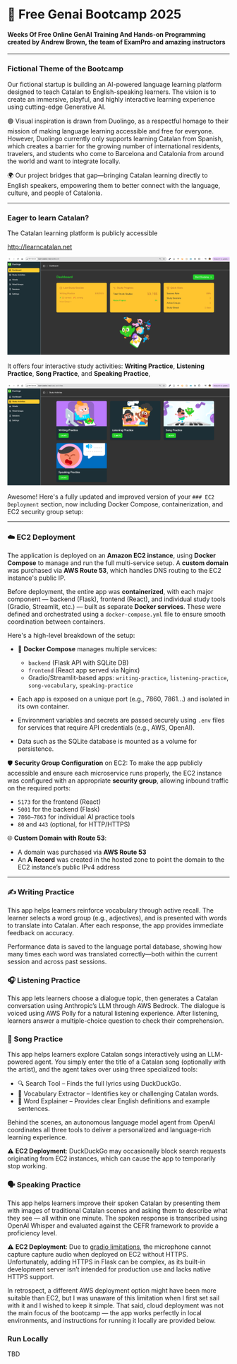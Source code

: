 # 🚀 Free Genai Bootcamp 2025

#### Weeks Of Free Online GenAI Training And Hands-on Programming created by Andrew Brown, the team of ExamPro and amazing instructors 

---

###  Fictional Theme of the Bootcamp

Our fictional startup is building an AI-powered language learning platform designed to teach Catalan to English-speaking learners. The vision is to create an immersive, playful, and highly interactive learning experience using cutting-edge Generative AI. 

🟢 Visual inspiration is drawn from Duolingo, as a respectful homage to their mission of making language learning accessible and free for everyone. However, Duolingo currently only supports learning Catalan from Spanish, which creates a barrier for the growing number of international residents, travelers, and students who come to Barcelona and Catalonia from around the world and want to integrate locally.

🌍 Our project bridges that gap—bringing Catalan learning directly to English speakers, empowering them to better connect with the language, culture, and people of Catalonia.

--- 

### Eager to learn Catalan? 

The Catalan learning platform is publicly accessible 

http://learncatalan.net

![alt text](readme-images/dashboard.png)

It offers four interactive study activities: **Writing Practice**, **Listening Practice**, **Song Practice**, and **Speaking Practice**,

![alt text](readme-images/study_activities.png)

Awesome! Here's a fully updated and improved version of your `### EC2 Deployment` section, now including Docker Compose, containerization, and EC2 security group setup:

---

### ☁️ EC2 Deployment  

The application is deployed on an **Amazon EC2 instance**, using **Docker Compose** to manage and run the full multi-service setup. A **custom domain** was purchased via **AWS Route 53**, which handles DNS routing to the EC2 instance's public IP.

Before deployment, the entire app was **containerized**, with each major component — backend (Flask), frontend (React), and individual study tools (Gradio, Streamlit, etc.) — built as separate **Docker services**. These were defined and orchestrated using a `docker-compose.yml` file to ensure smooth coordination between containers.

Here's a high-level breakdown of the setup:
- 🐳 **Docker Compose** manages multiple services:
  - `backend` (Flask API with SQLite DB)
  - `frontend` (React app served via Nginx)
  - Gradio/Streamlit-based apps: `writing-practice`, `listening-practice`, `song-vocabulary`, `speaking-practice`
  
- Each app is exposed on a unique port (e.g., 7860, 7861…) and isolated in its own container.
- Environment variables and secrets are passed securely using `.env` files for services that require API credentials (e.g., AWS, OpenAI).
- Data such as the SQLite database is mounted as a volume for persistence.

🛡️ **Security Group Configuration** on EC2:
To make the app publicly accessible and ensure each microservice runs properly, the EC2 instance was configured with an appropriate **security group**, allowing inbound traffic on the required ports:
- `5173` for the frontend (React)
- `5001` for the backend (Flask)
- `7860–7863` for individual AI practice tools
- `80` and `443` (optional, for HTTP/HTTPS)

🌐 **Custom Domain with Route 53**:
- A domain was purchased via **AWS Route 53**
- An **A Record** was created in the hosted zone to point the domain to the EC2 instance’s public IPv4 address

---

### ✍️ Writing Practice
This app helps learners reinforce vocabulary through active recall. The learner selects a word group (e.g., adjectives), and is presented with words to translate into Catalan. After each response, the app provides immediate feedback on accuracy.

Performance data is saved to the language portal database, showing how many times each word was translated correctly—both within the current session and across past sessions.

### 🎧 Listening Practice

This app lets learners choose a dialogue topic, then generates a Catalan conversation using Anthropic’s LLM through AWS Bedrock. The dialogue is voiced using AWS Polly for a natural listening experience.
After listening, learners answer a multiple-choice question to check their comprehension.


### 🎵 Song Practice
This app helps learners explore Catalan songs interactively using an LLM-powered agent. You simply enter the title of a Catalan song (optionally with the artist), and the agent takes over using three specialized tools:

* 🔍 Search Tool – Finds the full lyrics using DuckDuckGo.
* 🧠 Vocabulary Extractor – Identifies key or challenging Catalan words.
* 💬 Word Explainer – Provides clear English definitions and example sentences.

Behind the scenes, an autonomous language model agent from OpenAI coordinates all three tools to deliver a personalized and language-rich learning experience.

⚠️ **EC2 Deployment**: DuckDuckGo may occasionally block search requests originating from EC2 instances, which can cause the app to temporarily stop working.

### 🗣️ Speaking Practice

This app helps learners improve their spoken Catalan by presenting them with images of traditional Catalan scenes and asking them to describe what they see — all within one minute. The spoken response is transcribed using OpenAI Whisper and evaluated against the CEFR framework to provide a proficiency level.

⚠️ **EC2 Deployment**:
Due to [gradio limitations](https://discuss.huggingface.co/t/microphone-access-for-a-deployed-gradio-app-on-e2/108335), the microphone cannot capture capture audio when deployed on EC2 without HTTPS. Unfortunately, adding HTTPS in Flask can be complex, as its built-in development server isn’t intended for production use and lacks native HTTPS support. 

In retrospect, a different AWS deployment option might have been more suitable than EC2, but I was unaware of this limitation when I first set sail with it and I wished to keep it simple. That said, cloud deployment was not the main focus of the bootcamp — the app works perfectly in local environments, and instructions for running it locally are provided below.

### Run Locally 

TBD
